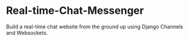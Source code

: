 # Real-time-Chat-Messenger
Build a real-time chat website from the ground up using Django Channels and Websockets.
